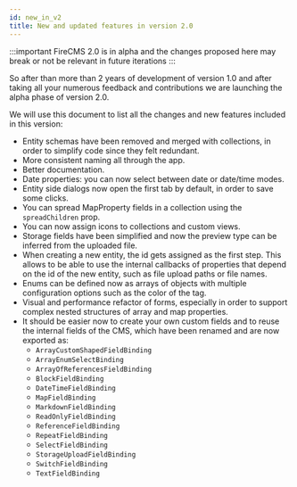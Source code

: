 ```yaml
---
id: new_in_v2
title: New and updated features in version 2.0
---
```


:::important 
FireCMS 2.0 is in alpha and the changes proposed here may break or
not be relevant in future iterations
:::

So after than more than 2 years of development of version 1.0 and after taking 
all your numerous feedback and contributions we are launching the alpha phase
of version 2.0.

We will use this document to list all the changes and new features included in 
this version:

- Entity schemas have been removed and merged with collections, in order
to simplify code since they felt redundant.
- More consistent naming all through the app.
- Better documentation.
- Date properties: you can now select between date or date/time modes.
- Entity side dialogs now open the first tab by default, in order to save
some clicks.
- You can spread MapProperty fields in a collection using the `spreadChildren`
prop.
- You can now assign icons to collections and custom views.
- Storage fields have been simplified and now the preview type can be 
inferred from the uploaded file.
- When creating a new entity, the id gets assigned as the first step. This
allows to be able to use the internal callbacks of properties that depend on 
the id of the new entity, such as file upload paths or file names.
- Enums can be defined now as arrays of objects with multiple configuration
options such as the color of the tag.
- Visual and performance refactor of forms, especially in order to support
complex nested structures of array and map properties.
- It should be easier now to create your own custom fields and to reuse the 
internal fields of the CMS, which have been renamed and are now exported as:
  - `ArrayCustomShapedFieldBinding`
  - `ArrayEnumSelectBinding`
  - `ArrayOfReferencesFieldBinding`
  - `BlockFieldBinding`
  - `DateTimeFieldBinding`
  - `MapFieldBinding`
  - `MarkdownFieldBinding`
  - `ReadOnlyFieldBinding`
  - `ReferenceFieldBinding`
  - `RepeatFieldBinding`
  - `SelectFieldBinding`
  - `StorageUploadFieldBinding`
  - `SwitchFieldBinding`
  - `TextFieldBinding`
